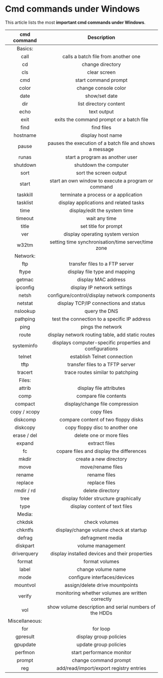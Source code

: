 # Cmd commands under Windows

This article lists the most **important cmd commands under Windows**.



|  cmd command   |                       Description                        |
| :------------: | :------------------------------------------------------: |
|    Basics:     |                                                          |
|      call      |           calls a batch file from another one            |
|       cd       |                     change directory                     |
|      cls       |                       clear screen                       |
|      cmd       |                   start command prompt                   |
|     color      |                   change console color                   |
|      date      |                      show/set date                       |
|      dir       |                  list directory content                  |
|      echo      |                       text output                        |
|      exit      |         exits the command prompt or a batch file         |
|      find      |                        find files                        |
|    hostname    |                    display host name                     |
|     pause      | pauses the execution of a batch file and shows a message |
|     runas      |             start a program as another user              |
|    shutdown    |                  shutdown the computer                   |
|      sort      |                  sort the screen output                  |
|     start      |   start an own window to execute a program or command    |
|    taskkill    |           terminate a process or a application           |
|    tasklist    |          display applications and related tasks          |
|      time      |               display/edit the system time               |
|    timeout     |                      wait any time                       |
|     title      |                   set title for prompt                   |
|      ver       |             display operating system version             |
|     w32tm      |    setting time synchronisation/time server/time zone    |
|    Network:    |                                                          |
|      ftp       |              transfer files to a FTP server              |
|     ftype      |              display file type and mapping               |
|     getmac     |                   display MAC address                    |
|    ipconfig    |               display IP network settings                |
|     netsh      |       configure/control/display network components       |
|    netstat     |          display TCP/IP connections and status           |
|    nslookup    |                      query the DNS                       |
|    pathping    |       test the connection to a specific IP address       |
|      ping      |                    pings the network                     |
|     route      |     display network routing table, add static routes     |
|   systeminfo   | displays computer-specific properties and configurations |
|     telnet     |               establish Telnet connection                |
|      tftp      |             transfer files to a TFTP server              |
|    tracert     |            trace routes similar to patchping             |
|     Files:     |                                                          |
|     attrib     |                 display file attributes                  |
|      comp      |                  compare file contents                   |
|    compact     |             display/change file compression              |
|  copy / xcopy  |                        copy files                        |
|    diskcomp    |           compare content of two floppy disks            |
|    diskcopy    |             copy floppy disc to another one              |
|  erase / del   |                 delete one or more files                 |
|     expand     |                      extract files                       |
|       fc       |         copare files and display the differences         |
|     mkdir      |                  create a new directory                  |
|      move      |                    move/rename files                     |
|     rename     |                       rename files                       |
|    replace     |                      replace files                       |
|   rmdir / rd   |                     delete directory                     |
|      tree      |           display folder structure graphically           |
|      type      |              display content of text files               |
|     Media:     |                                                          |
|     chkdsk     |                      check volumes                       |
|    chkntfs     |          display/change volume check at startup          |
|     defrag     |                     defragment media                     |
|    diskpart    |                    volume management                     |
|  driverquery   |      display installed devices and their properties      |
|     format     |                      format volumes                      |
|     label      |                    change volume name                    |
|      mode      |               configure interfaces/devices               |
|    mountvol    |             assign/delete drive mountpoints              |
|     verify     |     monitoring whether volumes are written correctly     |
|      vol       |  show volume description and serial numbers of the HDDs  |
| Miscellaneous: |                                                          |
|      for       |                         for loop                         |
|    gpresult    |                  display group policies                  |
|    gpupdate    |                  update group policies                   |
|    perfmon     |                start performance monitor                 |
|     prompt     |                  change command prompt                   |
|      reg       |         add/read/import/export registry entries          |
